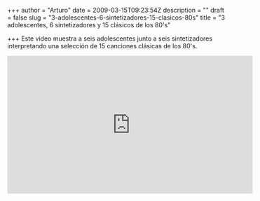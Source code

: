 +++
author = "Arturo"
date = 2009-03-15T09:23:54Z
description = ""
draft = false
slug = "3-adolescentes-6-sintetizadores-15-clasicos-80s"
title = "3 adolescentes, 6 sintetizadores y 15 clásicos de los 80's"

+++
Este video muestra a seis adolescentes junto a seis sintetizadores interpretando una selección de 15 canciones clásicas de los 80's.

<iframe width="560" height="315" src="https://www.youtube.com/embed/qpbAe2HyzqA" frameborder="0" allow="autoplay; encrypted-media" allowfullscreen></iframe>
